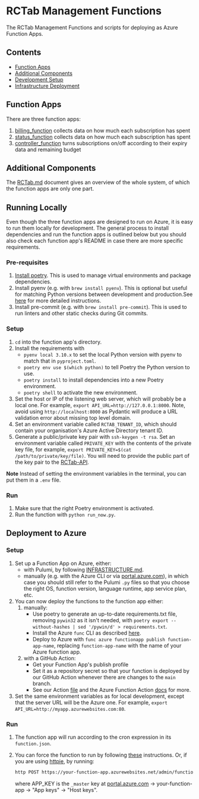 # RCTab Management Functions

The RCTab Management Functions and scripts for deploying as Azure Function Apps.

## Contents

- [Function Apps](#function-apps)
- [Additional Components](#additional-components)
- [Development Setup](#development-setup)
- [Infrastructure Deployment](#infrastructure-deployment)

## Function Apps

There are three function apps:

1. [billing_function](./billing_function/) collects data on how much each subscription has spent
1. [status_function](./status_function/) collects data on how much each subscription has spent
1. [controller_function](./controller_function/) turns subscriptions on/off according to their expiry data and remaining budget

## Additional Components

The [RCTab.md](https://github.com/alan-turing-institute/rctab-api/blob/master/RCTab.md) document gives an overview of the whole system, of which the function apps are only one part.

## Running Locally

Even though the three function apps are designed to run on Azure, it is easy to run them locally for development.
The general process to install dependencies and run the function apps is outlined below but you should also check each function app's README in case there are more specific requirements.

### Pre-requisites

1. [Install poetry](https://python-poetry.org/docs/#osx--linux--bashonwindows-install-instructions).
  This is used to manage virtual environments and package dependencies.
1. Install pyenv (e.g. with `brew install pyenv`).
  This is optional but useful for matching Python versions between development and production.See [here](https://blog.jayway.com/2019/12/28/pyenv-poetry-saviours-in-the-python-chaos/) for more detailed instructions.
1. Install pre-commit (e.g. with `brew install pre-commit`).
  This is used to run linters and other static checks during Git commits.

### Setup

1. `cd` into the function app's directory.
1. Install the requirements with
   - `pyenv local 3.10.x` to set the local Python version with pyenv to match that in `pyproject.toml`.
   - `poetry env use $(which python)` to tell Poetry the Python version to use.
   - `poetry install` to install dependencies into a new Poetry environment.
   - `poetry shell` to activate the new environment.
1. Set the host or IP of the listening web server, which will probably be a local one.
  For example, `export API_URL=http://127.0.0.1:8000`. Note, avoid using `http://localhost:8000` as Pydantic will produce a URL validation error about missing top level domain.
1. Set an environment variable called `RCTAB_TENANT_ID`, which should contain your organisation's Azure Active Directory tenant ID.
1. Generate a public/private key pair with `ssh-keygen -t rsa`.
  Set an environment variable called `PRIVATE_KEY` with the contents of the private key file, for example, `export PRIVATE_KEY=$(cat /path/to/private/key/file)`.
  You will need to provide the public part of the key pair to the [RCTab-API](https://github.com/alan-turing-institute/rctab-api).

**Note** Instead of setting the environment variables in the terminal, you can put them in a `.env` file.

### Run

1. Make sure that the right Poetry environment is activated.
1. Run the function with `python run_now.py`.

## Deployment to Azure

### Setup

1. Set up a Function App on Azure, either:
   - with Pulumi, by following [INFRASTRUCTURE.md](INFRASTRUCTURE.md).
   - manually (e.g. with the Azure CLI or via [portal.azure.com](portal.azure.com)), in which case you should still refer to the Pulumi `.py` files so that you choose the right OS, function version, language runtime, app service plan, etc.
1. You can now deploy the functions to the function app either:
   1. manually:
      - Use poetry to generate an up-to-date requirements.txt file, removing `pywin32` as it isn't needed, with `poetry export --without-hashes | sed '/pywin/d' > requirements.txt`.
      - Install the Azure `func` CLI as described [here](https://docs.microsoft.com/en-us/azure/azure-functions/functions-run-local?tabs=v4%2Cmacos%2Ccsharp%2Cportal%2Cbash#install-the-azure-functions-core-tools).
      - Deploy to Azure with `func azure functionapp publish function-app-name`, replacing `function-app-name` with the name of your Azure function app.
   1. with a GitHub Action:
      - Get your Function App's publish profile
      - Set it as a repository secret so that your function is deployed by our GitHub Action whenever there are changes to the `main` branch.
      - See our Action [file](.github/workflows/staging_deployment_billing.yml) and the Azure Function Action [docs](https://github.com/marketplace/actions/azure-functions-action#using-publish-profile-as-deployment-credential-recommended) for more.
1. Set the same environment variables as for local development, except that the server URL will be the Azure one. For example, `export API_URL=http://myapp.azurewebsites.com:80`.

### Run

1. The function app will run according to the cron expression in its `function.json`.
1. You can force the function to run by following [these](https://docs.microsoft.com/en-us/azure/azure-functions/functions-manually-run-non-http) instructions.
  Or, if you are using [httpie](https://httpie.io/), by running:

   ```bash
   http POST https://your-function-app.azurewebsites.net/admin/functions/function-name '{APP_KEY}' 'Content-Type:application/json' input=test
   ```

   where APP_KEY is the `_master` key at [portal.azure.com](portal.azure.com) -> your-function-app -> "App keys" -> "Host keys".
